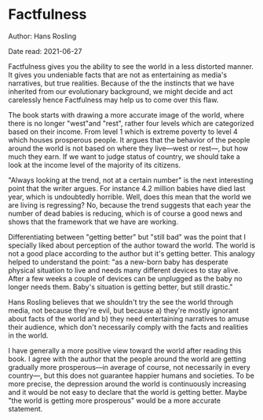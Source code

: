 # Factfulness
Author: Hans Rosling

Date read: 2021-06-27

Factfulness gives you the ability to see the world in a less distorted manner. It gives you undeniable facts that are not as entertaining as media's narratives, but true realities. Because of the the instincts that we have inherited from our evolutionary background, we might decide and act carelessly hence Factfulness may help us to come over this flaw.

The book starts with drawing a more accurate image of the world, where there is no longer "west"and "rest", rather four levels which are categorized based on their income. From level 1 which is extreme poverty to level 4 which houses prosperous people. It argues that the behavior of the people around the world is not based on where they live—west or rest—, but how much they earn. If we want to judge status of country, we should take a look at the income level of the majority of its citizens.

"Always looking at the trend, not at a certain number" is the next interesting point that the writer argues. For instance 4.2 million babies have died last year, which is undoubtedly horrible. Well, does this mean that the world we are living is regressing? No, because the trend suggests that each year the number of dead babies is reducing, which is of course a good news and shows that the framework that we have are working.

Differentiating between "getting better" but "still bad" was the point that I specially liked about perception of the author toward the world. The world is not a good place according to the author but it's getting better. This analogy helped to understand the point: "as a new-born baby has desperate physical situation to live and needs many different devices to stay alive. After a few weeks a couple of devices can be unplugged as the baby no longer needs them. Baby's situation is getting better, but still drastic."

Hans Rosling believes that we shouldn't try the see the world through media, not because they're evil, but because a) they're mostly ignorant about facts of the world and b) they need entertaining narratives to amuse their audience, which don't necessarily comply with the facts and realities in the world.

I have generally a more positive view toward the world after reading this book. I agree with the author that the people around the world are getting gradually more prosperous—in average of course, not necessarily in every country—, but this does not guarantee happier humans and societies. To be more precise, the depression around the world is continuously increasing and it would be not easy to declare that the world is getting better. Maybe "the world is getting more prosperous" would be a more accurate statement.
